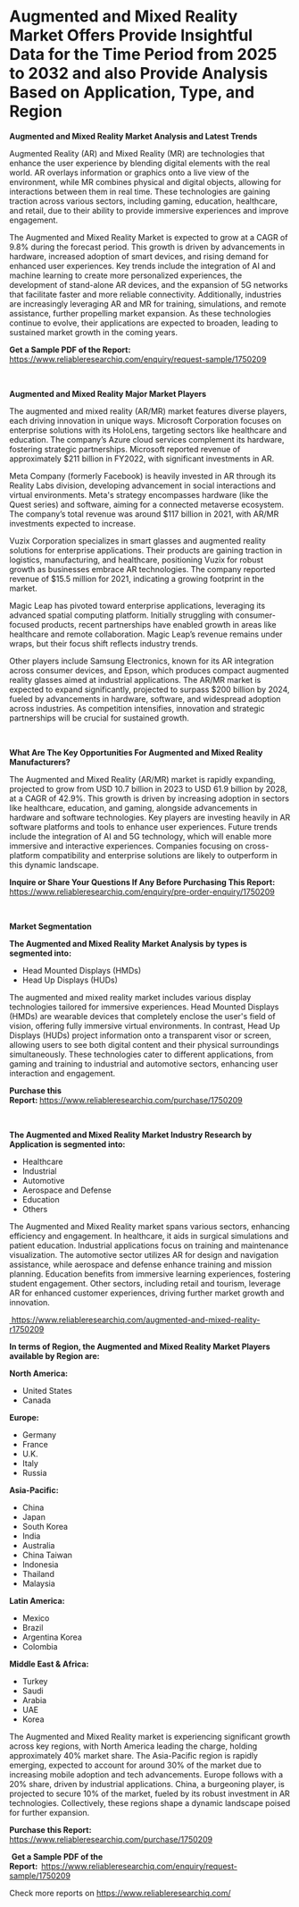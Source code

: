 <p><h1>Augmented and Mixed Reality Market Offers Provide Insightful Data for the Time Period from 2025 to 2032 and also Provide Analysis Based on Application, Type, and Region</h1></p><p><strong>Augmented and Mixed Reality Market Analysis and Latest Trends</strong></p>
<p><p>Augmented Reality (AR) and Mixed Reality (MR) are technologies that enhance the user experience by blending digital elements with the real world. AR overlays information or graphics onto a live view of the environment, while MR combines physical and digital objects, allowing for interactions between them in real time. These technologies are gaining traction across various sectors, including gaming, education, healthcare, and retail, due to their ability to provide immersive experiences and improve engagement.</p><p>The Augmented and Mixed Reality Market is expected to grow at a CAGR of 9.8% during the forecast period. This growth is driven by advancements in hardware, increased adoption of smart devices, and rising demand for enhanced user experiences. Key trends include the integration of AI and machine learning to create more personalized experiences, the development of stand-alone AR devices, and the expansion of 5G networks that facilitate faster and more reliable connectivity. Additionally, industries are increasingly leveraging AR and MR for training, simulations, and remote assistance, further propelling market expansion. As these technologies continue to evolve, their applications are expected to broaden, leading to sustained market growth in the coming years.</p></p>
<p><strong>Get a Sample PDF of the Report:&nbsp;</strong> <a href="https://www.reliableresearchiq.com/enquiry/request-sample/1750209?utm_campaign=1720&utm_medium=2&utm_source=Github&utm_content=ia&utm_term=04042025&utm_id=augmented-and-mixed-reality">https://www.reliableresearchiq.com/enquiry/request-sample/1750209</a></p>
<p>&nbsp;</p>
<p><strong>Augmented and Mixed Reality Major Market Players</strong></p>
<p><p>The augmented and mixed reality (AR/MR) market features diverse players, each driving innovation in unique ways. Microsoft Corporation focuses on enterprise solutions with its HoloLens, targeting sectors like healthcare and education. The company’s Azure cloud services complement its hardware, fostering strategic partnerships. Microsoft reported revenue of approximately $211 billion in FY2022, with significant investments in AR.</p><p>Meta Company (formerly Facebook) is heavily invested in AR through its Reality Labs division, developing advancement in social interactions and virtual environments. Meta's strategy encompasses hardware (like the Quest series) and software, aiming for a connected metaverse ecosystem. The company’s total revenue was around $117 billion in 2021, with AR/MR investments expected to increase.</p><p>Vuzix Corporation specializes in smart glasses and augmented reality solutions for enterprise applications. Their products are gaining traction in logistics, manufacturing, and healthcare, positioning Vuzix for robust growth as businesses embrace AR technologies. The company reported revenue of $15.5 million for 2021, indicating a growing footprint in the market.</p><p>Magic Leap has pivoted toward enterprise applications, leveraging its advanced spatial computing platform. Initially struggling with consumer-focused products, recent partnerships have enabled growth in areas like healthcare and remote collaboration. Magic Leap’s revenue remains under wraps, but their focus shift reflects industry trends.</p><p>Other players include Samsung Electronics, known for its AR integration across consumer devices, and Epson, which produces compact augmented reality glasses aimed at industrial applications. The AR/MR market is expected to expand significantly, projected to surpass $200 billion by 2024, fueled by advancements in hardware, software, and widespread adoption across industries. As competition intensifies, innovation and strategic partnerships will be crucial for sustained growth.</p></p>
<p>&nbsp;</p>
<p><strong>What Are The Key Opportunities For Augmented and Mixed Reality Manufacturers?</strong></p>
<p><p>The Augmented and Mixed Reality (AR/MR) market is rapidly expanding, projected to grow from USD 10.7 billion in 2023 to USD 61.9 billion by 2028, at a CAGR of 42.9%. This growth is driven by increasing adoption in sectors like healthcare, education, and gaming, alongside advancements in hardware and software technologies. Key players are investing heavily in AR software platforms and tools to enhance user experiences. Future trends include the integration of AI and 5G technology, which will enable more immersive and interactive experiences. Companies focusing on cross-platform compatibility and enterprise solutions are likely to outperform in this dynamic landscape.</p></p>
<p><strong>Inquire or Share Your Questions If Any Before Purchasing This Report:</strong> <a href="https://www.reliableresearchiq.com/enquiry/pre-order-enquiry/1750209?utm_campaign=1720&utm_medium=2&utm_source=Github&utm_content=ia&utm_term=04042025&utm_id=augmented-and-mixed-reality">https://www.reliableresearchiq.com/enquiry/pre-order-enquiry/1750209</a></p>
<p>&nbsp;</p>
<p><strong>Market Segmentation</strong></p>
<p><strong>The Augmented and Mixed Reality Market Analysis by types is segmented into:</strong></p>
<p><ul><li>Head Mounted Displays (HMDs)</li><li>Head Up Displays (HUDs)</li></ul></p>
<p><p>The augmented and mixed reality market includes various display technologies tailored for immersive experiences. Head Mounted Displays (HMDs) are wearable devices that completely enclose the user's field of vision, offering fully immersive virtual environments. In contrast, Head Up Displays (HUDs) project information onto a transparent visor or screen, allowing users to see both digital content and their physical surroundings simultaneously. These technologies cater to different applications, from gaming and training to industrial and automotive sectors, enhancing user interaction and engagement.</p></p>
<p><strong>Purchase this Report:&nbsp;</strong><a href="https://www.reliableresearchiq.com/purchase/1750209?utm_campaign=1720&utm_medium=2&utm_source=Github&utm_content=ia&utm_term=04042025&utm_id=augmented-and-mixed-reality">https://www.reliableresearchiq.com/purchase/1750209</a></p>
<p>&nbsp;</p>
<p><strong>The Augmented and Mixed Reality Market Industry Research by Application is segmented into:</strong></p>
<p><ul><li>Healthcare</li><li>Industrial</li><li>Automotive</li><li>Aerospace and Defense</li><li>Education</li><li>Others</li></ul></p>
<p><p>The Augmented and Mixed Reality market spans various sectors, enhancing efficiency and engagement. In healthcare, it aids in surgical simulations and patient education. Industrial applications focus on training and maintenance visualization. The automotive sector utilizes AR for design and navigation assistance, while aerospace and defense enhance training and mission planning. Education benefits from immersive learning experiences, fostering student engagement. Other sectors, including retail and tourism, leverage AR for enhanced customer experiences, driving further market growth and innovation.</p></p>
<p><a href="https://www.reliableresearchiq.com/augmented-and-mixed-reality-r1750209?utm_campaign=1720&utm_medium=2&utm_source=Github&utm_content=ia&utm_term=04042025&utm_id=augmented-and-mixed-reality">&nbsp;https://www.reliableresearchiq.com/augmented-and-mixed-reality-r1750209</a></p>
<p><strong>In terms of Region, the Augmented and Mixed Reality Market Players available by Region are:</strong></p>
<p>
    <p> <strong> North America: </strong>
        <ul>
            <li>United States</li>
            <li>Canada</li>
        </ul>
        </p> 
    <p> <strong> Europe: </strong>
        <ul>
            <li>Germany</li>
            <li>France</li>
            <li>U.K.</li>
            <li>Italy</li>
            <li>Russia</li>
        </ul>
        </p> 
    <p> <strong> Asia-Pacific: </strong>
        <ul>
            <li>China</li>
            <li>Japan</li>
            <li>South Korea</li>
            <li>India</li>
            <li>Australia</li>
            <li>China Taiwan</li>
            <li>Indonesia</li>
            <li>Thailand</li>
            <li>Malaysia</li>
        </ul>
        </p> 
    <p> <strong> Latin America: </strong>
        <ul>
            <li>Mexico</li>
            <li>Brazil</li>
            <li>Argentina Korea</li>
            <li>Colombia</li>
        </ul>
        </p> 
    <p> <strong> Middle East & Africa: </strong>
        <ul>
            <li>Turkey</li>
            <li>Saudi</li>
            <li>Arabia</li>
            <li>UAE</li>
            <li>Korea</li>
        </ul>
    </p>
    </p>
<p><p>The Augmented and Mixed Reality market is experiencing significant growth across key regions, with North America leading the charge, holding approximately 40% market share. The Asia-Pacific region is rapidly emerging, expected to account for around 30% of the market due to increasing mobile adoption and tech advancements. Europe follows with a 20% share, driven by industrial applications. China, a burgeoning player, is projected to secure 10% of the market, fueled by its robust investment in AR technologies. Collectively, these regions shape a dynamic landscape poised for further expansion.</p></p>
<p><strong>Purchase this Report: </strong><a href="https://www.reliableresearchiq.com/purchase/1750209?utm_campaign=1720&utm_medium=2&utm_source=Github&utm_content=ia&utm_term=04042025&utm_id=augmented-and-mixed-reality">https://www.reliableresearchiq.com/purchase/1750209</a></p>
<p>&nbsp;<strong>Get a Sample PDF of the Report:&nbsp;&nbsp;</strong><a href="https://www.reliableresearchiq.com/enquiry/request-sample/1750209?utm_campaign=1720&utm_medium=2&utm_source=Github&utm_content=ia&utm_term=04042025&utm_id=augmented-and-mixed-reality">https://www.reliableresearchiq.com/enquiry/request-sample/1750209</a></p>
<p><strong></strong></p>
<p>Check more reports on <a href="https://www.reliableresearchiq.com/?utm_campaign=1720&utm_medium=2&utm_source=Github&utm_content=ia&utm_term=04042025&utm_id=augmented-and-mixed-reality">https://www.reliableresearchiq.com/</a></p>